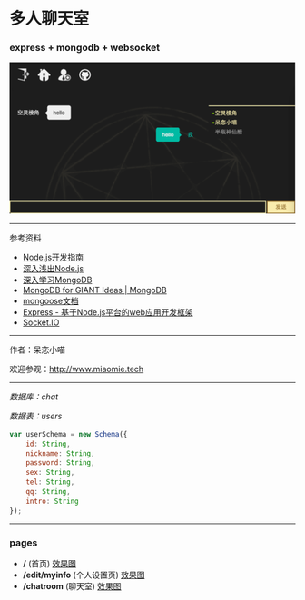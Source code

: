# 多人聊天室 #
### express + mongodb + websocket ###

![](./materials/chatroom.png)

*****

参考资料

+ [Node.js开发指南](https://github.com/sunmengyuan/book/blob/master/Node.js%E5%BC%80%E5%8F%91%E6%8C%87%E5%8D%97.pdf)
+ [深入浅出Node.js](https://github.com/sunmengyuan/book/blob/master/%E6%B7%B1%E5%85%A5%E6%B5%85%E5%87%BANode.js.pdf)
+ [深入学习MongoDB](https://github.com/sunmengyuan/book/blob/master/%E6%B7%B1%E5%85%A5%E5%AD%A6%E4%B9%A0MongoDB.pdf)
+ [MongoDB for GIANT Ideas | MongoDB](https://www.mongodb.com/)
+ [mongoose文档](http://www.nodeclass.com/api/mongoose.html)
+ [Express - 基于Node.js平台的web应用开发框架](http://www.expressjs.com.cn/)
+ [Socket.IO](http://socket.io/)

*****

作者：呆恋小喵

欢迎参观：<http://www.miaomie.tech>

*****

_数据库：chat_

_数据表：users_

```javascript
var userSchema = new Schema({
    id: String,
    nickname: String,
    password: String,
    sex: String,
    tel: String,
    qq: String,
    intro: String
});
```

*****

### pages ###
+ __/__ (首页) [效果图](./materials/index.png)
+ __/edit/myinfo__ (个人设置页) [效果图](./materials/settings.png)
+ __/chatroom__ (聊天室) [效果图](./materials/chatroom.png)